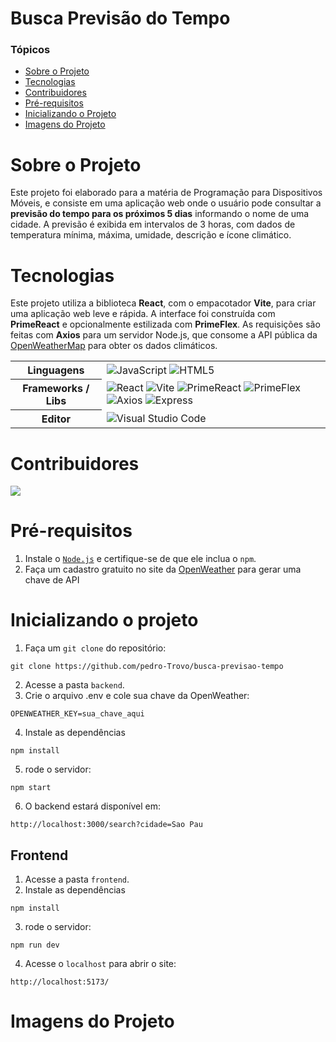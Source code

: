 <h1>Busca Previsão do Tempo</h1> 

### Tópicos 

- [Sobre o Projeto](#sobre-o-projeto)
- [Tecnologias](#tecnologias)
- [Contribuidores](#contribuidores)
- [Pré-requisitos](#pré-requisitos)
- [Inicializando o Projeto](#inicializando-o-projeto)
- [Imagens do Projeto](#imagens-do-projeto)

# Sobre o Projeto
Este projeto foi elaborado para a matéria de Programação para Dispositivos Móveis, e consiste em uma aplicação web onde o usuário pode consultar a **previsão do tempo para os próximos 5 dias** informando o nome de uma cidade. A previsão é exibida em intervalos de 3 horas, com dados de temperatura mínima, máxima, umidade, descrição e ícone climático.

# Tecnologias
Este projeto utiliza a biblioteca **React**, com o empacotador **Vite**, para criar uma aplicação web leve e rápida. A interface foi construída com **PrimeReact** e opcionalmente estilizada com **PrimeFlex**. As requisições são feitas com **Axios** para um servidor Node.js, que consome a API pública da [OpenWeatherMap](https://openweathermap.org/forecast5#name5) para obter os dados climáticos.

<table align="center">
    <tr>
        <th>
            Linguagens
        </th>
        <td>
            <img alt="JavaScript" src="https://img.shields.io/badge/javascript-%23323330.svg?style=for-the-badge&logo=javascript&logoColor=%23F7DF1E"/>
            <img alt="HTML5" src="https://img.shields.io/badge/html5-%23E34F26.svg?style=for-the-badge&logo=html5&logoColor=white"/>
        </td>
    </tr>
    <tr>
        <th>
            Frameworks / Libs
        </th>
        <td>
            <img alt="React" src="https://img.shields.io/badge/react-%2361DAFB.svg?style=for-the-badge&logo=react&logoColor=black"/>
            <img alt="Vite" src="https://img.shields.io/badge/vite-%23646CFF.svg?style=for-the-badge&logo=vite&logoColor=white"/>
            <img alt="PrimeReact" src="https://img.shields.io/badge/PrimeReact-%230072C6.svg?style=for-the-badge&logo=prime&logoColor=white"/>
            <img alt="PrimeFlex" src="https://img.shields.io/badge/PrimeFlex-%230072C6.svg?style=for-the-badge&logo=prime&logoColor=white"/>
            <img alt="Axios" src="https://img.shields.io/badge/axios-%230072C6.svg?style=for-the-badge&logo=axios&logoColor=white"/>
            <img alt="Express" src="https://img.shields.io/badge/express-%23000000.svg?style=for-the-badge&logo=express&logoColor=white"/>
        </td>
    </tr>
    <tr>
        <th>
            Editor
        </th>
        <td>
            <img alt="Visual Studio Code" src="https://img.shields.io/badge/Visual%20Studio%20Code-0078d7.svg?style=for-the-badge&logo=visual-studio-code&logoColor=white"/>
        </td>
    </tr>
</table>

# Contribuidores
<a href="https://github.com/pedro-Trovo/busca-previsao-tempo/graphs/contributors">
  <img src="https://contrib.rocks/image?repo=pedro-Trovo/busca-previsao-tempo" />
</a>

# Pré-requisitos
1. Instale o [`Node.js`](https://nodejs.org/en) e certifique-se de que ele inclua o `npm`.
2. Faça um cadastro gratuito no site da [OpenWeather](https://openweathermap.org/api) para gerar uma chave de API

# Inicializando o projeto
1. Faça um `git clone` do repositório:
```console
git clone https://github.com/pedro-Trovo/busca-previsao-tempo
```
2. Acesse a pasta `backend`.
3. Crie o arquivo .env e cole sua chave da OpenWeather:
```console
OPENWEATHER_KEY=sua_chave_aqui
```
4. Instale as dependências 
```console
npm install
```
5.  rode o servidor:
```console
npm start
```
6.  O backend estará disponível em:
```console
http://localhost:3000/search?cidade=Sao Pau
```
## Frontend
1. Acesse a pasta `frontend`.
2. Instale as dependências 
```console
npm install
```
3.  rode o servidor:
```console
npm run dev
```
4. Acesse o `localhost` para abrir o site:
```console
http://localhost:5173/
```
# Imagens do Projeto

